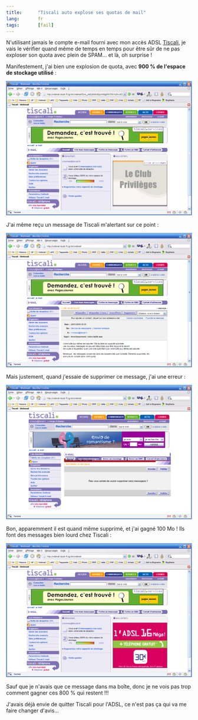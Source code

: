 ```yaml
--- 
title:      "Tiscali auto explose ses quotas de mail" 
lang:       fr 
tags:       [fail]
---
```


N'utilisant jamais le compte e-mail fourni avec mon accès ADSL [Tiscali](http://tiscali.fr/), je vais le vérifier quand même de temps en temps pour être sûr de ne pas exploser son quota avec plein de SPAM… et là, oh surprise !

Manifestement, j'ai bien une explosion de quota, avec **900&nbsp;% de l'espace de stockage utilisé** :

![](tiscali1.png "Explosion du quota")

J'ai même reçu un message de Tiscali m'alertant sur ce point :

![](tiscali2.png "Alerte de dépassement")

Mais justement, quand j'essaie de supprimer ce message, j'ai une erreur :

![](tiscali3.png "Tentative de suppression")

Bon, apparemment il est quand même supprimé, et j'ai gagné 100&nbsp;Mo ! Ils font des messages bien lourd chez Tiscali :

![](tiscali4.png "Ouf, 100 Mo de gagnés")

Sauf que je n'avais que ce message dans ma boîte, donc je ne vois pas trop comment gagner ces 800&nbsp;% qui restent !!!

J'avais déjà envie de quitter Tiscali pour l'ADSL, ce n'est pas ça qui va me faire changer d'avis…
